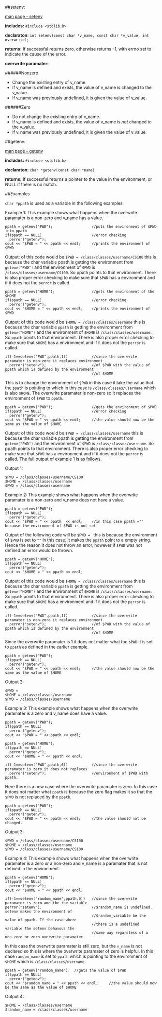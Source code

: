 ##setenv:

[man page - setenv](http://linux.die.net/man/3/setenv)

**includes:** `#include <stdlib.h>`

**declaraton:** `int setenv(const char *v_name, const char *v_value, int overwrite);`

**returns:** If successful returns zero, otherwise returns -1, with errno set to indicate the cause of the error.

**overwrite paramater:**

######Nonzero

- Change the existing entry of v_name.
- If v_name is defined and exists, the value of v_name is changed to the v_value. 
- If v_name was previously undefined, it is given the value of v_value. 

######Zero
  
- Do not change the existing entry of v_name.
- If v_name is defined and exists, the value of v_name is *not* changed to the v_value. 
- If v_name was previously undefined, it is given the value of v_value. 

##getenv:

[man page - getenv](http://linux.die.net/man/3/getenv)

**includes:** `#include <stdlib.h>`

**declaraton:** `char *getenv(const char *name)`

**returns:**  If successful returns a pointer to the value in the environment, or NULL if there is no match.

##Examples

``char *ppath`` is used as a variable in the following examples.

Example 1: This example shows what happens when the overwrite paramater is a non-zero and v_name has a value.

    ppath = getenv("PWD");                  //puts the environment of $PWD into ppath
    if(ppath == NULL)                       //error checking
      perror("getenv");   
    cout << "$PWD = " << ppath << endl;     //prints the environment of $PWD 

Output: of this code would be `$PWD = /class/classes/username/CS100` this is because the char variable ppath is getting the 
environment from `getenv("PWD")` and the environment of `$PWD` is `/class/classes/username/CS100`. So ppath points to that 
environment. There is also proper error checking to make sure that `$PWD` has a environment and if it does not the `perror` 
is called. 

    ppath = getenv("HOME");                 //gets the environment of the $HOME
    if(ppath == NULL)                       //error checking
      perror("getenv");
    cout << "$HOME = " << ppath << endl;    //prints the environment of $PWD

Output: of this code would be `$HOME = /class/classes/username` this is because the char variable `ppath` is getting the 
environment from `getenv("HOME")` and the environment of `$HOME` is `/class/classes/username`. So `ppath` points to that 
environment. There is also proper error checking to make sure that `$HOME` has a environment and if it does not the `perror` 
is called. 

    if(-1==setenv("PWD",ppath,1))           //since the overwrite paramater is non-zero it replaces environment 
      perror("setenv");                     //of $PWD with the value of ppath which is defined by the environment 
                                            //of $HOME
    
This is to change the environment of `$PWD` in this case it take the value that the `ppath` is pointing to which in this case
is `/class/classes/username` which is also `$HOME`. The overwrite paramater is non-zero so it replaces the environment of 
`$PWD` to `ppath`.

    ppath = getenv("PWD");                  //gets the environment of $PWD
    if(ppath == NULL)                       //error checking
      perror("getenv");
    cout << "$PWD = " << ppath << endl;     //the value should now be the same as the value of $HOME

Output: of this code would be `$PWD = /class/classes/username` this is because the char variable ppath is getting the 
environment from `getenv("PWD")` and the environment of `$PWD` is `/class/classes/username`. So ppath points to that 
environment. There is also proper error checking to make sure that `$PWD` has a environment and if it does not the `perror` 
is called. The full output of example 1 is as follows.

Output 1:

    $PWD = /class/classes/username/CS100
    $HOME = /class/classes/username
    $PWD = /class/classes/username

Example 2: This example shows what happens when the overwrite paramater is a non-zero and v_name does not have a value.

    ppath = getenv("PWD");                  
    if(ppath == NULL)
      perror("getenv");
    cout << "$PWD = " << ppath  << endl;    //in this case ppath ="" because the environment of $PWD is not set
    
Output of the following code will be `$PWD = ` this is because the environment of `$PWD` is set to `""` in this case, it 
makes the `ppath` point to a empty string. Hence the reason it does not throw an error, however if `$PWD` was not defined an 
error would be thrown.

    ppath = getenv("HOME"); 
    if(ppath == NULL)
      perror("getenv");
    cout << "$HOME = " << ppath << endl;

Output: of this code would be `$HOME = /class/classes/username` this is because the char variable `ppath` is getting the 
environment from `getenv("HOME")` and the environment of `$HOME` is `/class/classes/username`. So `ppath` points to that 
environment. There is also proper error checking to make sure that `$HOME` has a environment and if it does not the `perror` 
is called.

    if(-1==setenv("PWD",ppath,1))           //since the overwrite paramater is non-zero it replaces environment 
      perror("setenv");                     //of $PWD with the value of ppath which is defined by the environment 
                                            //of $HOME 

Since the overwrite paramater is 1 it does not matter what the `$PWD` it is set to `ppath` as defined in the earlier example.

    ppath = getenv("PWD");                  
    if(ppath == NULL)
      perror("getenv");  
    cout << "$PWD = " << ppath << endl;     //the value should now be the same as the value of $HOME

Output 2:

    $PWD =
    $HOME = /class/classes/username
    $PWD = /class/classes/username

Example 3: This example shows what happens when the overwrite paramater is a zero and v_name does have a value.

    ppath = getenv("PWD"); 
    if(ppath == NULL)
      perror("getenv");
    cout << "$PWD = " << ppath << endl;
    
    ppath = getenv("HOME"); 
    if(ppath == NULL)
      perror("getenv");
    cout << "$HOME = " << ppath << endl;
    
    if(-1==setenv("PWD",ppath,0))           //since the overwrite paramater is zero it does not replaces  
      perror("setenv");                     //environment of $PWD with ppath.

Here there is a new case where the overwrite paramater is zero. In this case it does not matter what `ppath` is because the 
zero flag makes it so that the `$PWD` is not replaced by the `ppath`.

    ppath = getenv("PWD");                
    if(ppath == NULL)
      perror("getenv");
    cout << "$PWD = " << ppath << endl;     //the value should not be changed.

Output 3:

    $PWD = /class/classes/username/CS100
    $HOME = /class/classes/username
    $PWD = /class/classes/username/CS100

Example 4: This example shows what happens when the overwrite paramater is a zero *or* a non-zero and v_name is a paramater 
that is not defined in the environment.

    ppath = getenv("HOME"); 
    if(ppath == NULL)
      perror("getenv");
    cout << "$HOME = " << ppath << endl;

    if(-1==setenv("random_name",ppath,0))   //since the overwrite paramater is zero and the the variable     
    perror("setenv");                       //$random_name is undefined, setenv makes the environment of 
                                            //$random_variable be the value of ppath. If the case where
                                            //there is a undefined variable the setenv behavous the
                                            //same way regardless of a non-zero or zero overwrite paramater. 
                                            
In this case the overwrite paramater is still zero, but the `v_name` is not declared so this is where the overwrite paramater
of zero is helpful. In this case `random_name` is set to `ppath` which is pointing to the environment of `$HOME` which is 
`/class/classes/username`. 
                                            
    ppath = getenv("random_name");  //gets the value of $PWD
    if(ppath == NULL)
      perror("getenv");
    cout << "$random_name = " << ppath << endl;     //the value should now be the same as the value of $HOME

Output 4:

    $HOME = /class/classes/username
    $random_name = /class/classes/username
